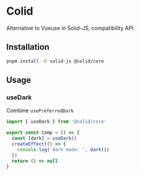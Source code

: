 # Colid

Alternative to Vueuse in Solid-JS, compatibility API.

## Installation

```bash
pnpm install -D solid-js @colid/core
```

## Usage

### useDark

Combine `usePreferredDark`

```ts
import { useDark } from '@colid/core'

export const Comp = () => {
  const [dark] = useDark()
  createEffect(() => {
    console.log('dark mode: ', dark())
  })
  return () => null
}
```

